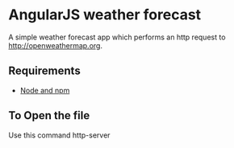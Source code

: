 # AngularJS weather forecast

A simple weather forecast app which performs an http request to http://openweathermap.org.


## Requirements

- [Node and npm](http://nodejs.org)

## To Open the file 

 Use this command http-server